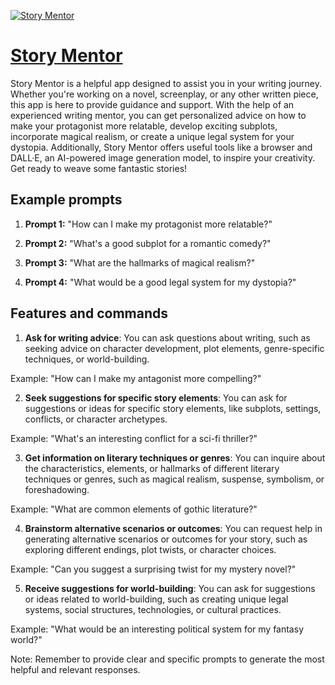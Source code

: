 [![Story Mentor](https://files.oaiusercontent.com/file-O7JrNdoIGbktcrfPwATgvLYq?se=2123-10-18T13%3A09%3A49Z&sp=r&sv=2021-08-06&sr=b&rscc=max-age%3D31536000%2C%20immutable&rscd=attachment%3B%20filename%3Da889a705-f843-434a-ace1-c2cc2d00ae12.png&sig=h/br/iilR9udvM4cSCM%2Bw7aNIEIVJa6O6YL4COdqSwQ%3D)](https://chat.openai.com/g/g-euPtVLBly-story-mentor)

# [Story Mentor](https://chat.openai.com/g/g-euPtVLBly-story-mentor)

Story Mentor is a helpful app designed to assist you in your writing journey. Whether you're working on a novel, screenplay, or any other written piece, this app is here to provide guidance and support. With the help of an experienced writing mentor, you can get personalized advice on how to make your protagonist more relatable, develop exciting subplots, incorporate magical realism, or create a unique legal system for your dystopia. Additionally, Story Mentor offers useful tools like a browser and DALL·E, an AI-powered image generation model, to inspire your creativity. Get ready to weave some fantastic stories!

## Example prompts

1. **Prompt 1:** "How can I make my protagonist more relatable?"

2. **Prompt 2:** "What's a good subplot for a romantic comedy?"

3. **Prompt 3:** "What are the hallmarks of magical realism?"

4. **Prompt 4:** "What would be a good legal system for my dystopia?"

## Features and commands

1. **Ask for writing advice**: You can ask questions about writing, such as seeking advice on character development, plot elements, genre-specific techniques, or world-building.

Example: "How can I make my antagonist more compelling?"

2. **Seek suggestions for specific story elements**: You can ask for suggestions or ideas for specific story elements, like subplots, settings, conflicts, or character archetypes.

Example: "What's an interesting conflict for a sci-fi thriller?"

3. **Get information on literary techniques or genres**: You can inquire about the characteristics, elements, or hallmarks of different literary techniques or genres, such as magical realism, suspense, symbolism, or foreshadowing.

Example: "What are common elements of gothic literature?"

4. **Brainstorm alternative scenarios or outcomes**: You can request help in generating alternative scenarios or outcomes for your story, such as exploring different endings, plot twists, or character choices.

Example: "Can you suggest a surprising twist for my mystery novel?"

5. **Receive suggestions for world-building**: You can ask for suggestions or ideas related to world-building, such as creating unique legal systems, social structures, technologies, or cultural practices.

Example: "What would be an interesting political system for my fantasy world?"

Note: Remember to provide clear and specific prompts to generate the most helpful and relevant responses.